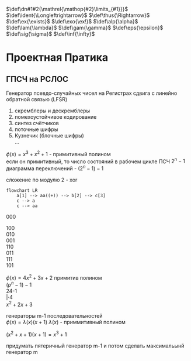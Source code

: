 <!-- Macros: start -->
$\newcommand{\block}[2]{\begin{#1} #2 \end{#1}}$
$\newcommand{\cases}[1]{\block{cases}{#1}}$
$\newcommand{\up}[2]{\stackrel{#1}{#2}}$
$\def\dn#1#2{\mathrel{\mathop{#2}\limits_{#1}}}$
$\def\ident{\Longleftrightarrow}$
$\def\thus{\Rightarrow}$
$\newcommand{\set}[1]{ \{ #1 \} }$
$\newcommand{\bigset}[1]{ \left \{ #1 \right \} }$
$\newcommand{\bracs}[1]{ ( #1 ) }$
$\newcommand{\bigbracs}[1]{ \left ( #1 \right ) }$
$\newcommand{\bkets}[1]{\langle #1 \rangle}$
$\newcommand{\bigbkets}[1]{\left \langle #1 \right \rangle}$
$\newcommand{\mat}[1]{\block{Vmatrix}{#1}}$
$\newcommand{\det}[1]{\block{vmatrix}{#1}}$
$\newcommand{\pmat}[1]{\block{pmatrix}{#1}}$
$\newcommand{\emat}[1]{\block{matrix}{#1}}$
$\renewcommand{\geq}{\geqslant}$
$\renewcommand{\leq}{\leqslant}$
$\newcommand{\upline}[1]{\overline{#1}}$
$\newcommand{\dnline}[1]{\underline{#1}}$
$\def\ex{\exists}$
$\def\exo{\ex!}$
$\renewcommand{\phi}{\varphi}$
$\renewcommand{\epsilon}{\varepsilon}$
$\def\alp{\alpha}$
$\def\lam{\lambda}$
$\def\gam{\gamma}$
$\def\eps{\epsilon}$
$\def\sig{\sigma}$
$\newcommand{\NN}{\mathbb{N}}$
$\newcommand{\ZZ}{\mathbb{Z}}$
$\newcommand{\RR}{\mathbb{R}}$
$\newcommand{\CC}{\mathbb{C}}$
$\newcommand{\FF}{\mathbb{F}}$
$\newcommand{\QQ}{\mathbb{Q}}$
$\newcommand{\EE}{\mathbb{E}}$
$\newcommand{\UU}{\mathcal{U}}$
$\newcommand\E{\mathbbold{e}}$
$\newcommand\F{\mathbbold{f}}$
$\newcommand\G{\mathbbold{g}}$
$\renewcommand{\int}{\intop}$
$\def\inf{\infty}$
$\newcommand{\lim}[2]{\dn{{#1}\rightarrow{#2}}{lim}}$
$\newcommand{\ans}[1]{\textbf{Ответ}: #1.}$
$\newcommand{\proj}[2]{\text{пр.}_{#1}{#2}}$
$\newcommand{\norm}[1]{\left \lVert #1 \right \rVert}$
$\newcommand{\ord}[1]{\operatorname{ord}(#1)}$
$\renewcommand{\gcd}{\text{НОД}}$
$\newcommand{\lcm}{\text{НОК}}$
<!-- Macros: end -->
# Проектная Пратика  

## ГПСЧ на РСЛОС  
Генератор псевдо-случайных чисел на Регистрах сдвига с линейно обратной связью (LFSR)  
1) скремблеры и  дескремблеры  
2) помехоустойчивое кодирование  
3) синтез счётчиков  
4) поточные шифры  
5) Кузнечик (блочные шифры)  
...  

$\phi(x) = x^3 +x^2 +1$ - примитивный полином  
если он примитивный, то число состояний в рабочем цикле ПСЧ $2^{n}-1$  
диаграмма переключений - $(2^n-1)-1$  

сложение по модулю 2 - xor  

```mermaid  
flowchart LR  
	a[1] --> aa((+)) --> b[2] --> c[3]  
	c --> a  
	c --> aa  
```  
000  

100  
010  
001  
110  
011  
111  
101  

$\phi (x) = 4x^2 +3x + 2$ примитив полином   
$(p^n-1)-1$  
24-1  
$|\cdot 4$  
$x^2+2x+3$  

генераторы m-1 последовательностей  
$\phi(x) = \lambda(x)(x+1)$ $\lambda(x)$ - приммитивный полином  

$(x^2+x+1)(x+1) = x^3 + 1$  

придумать пятеричный генератор m-1 и потом сделать максимальынй генератор m  

